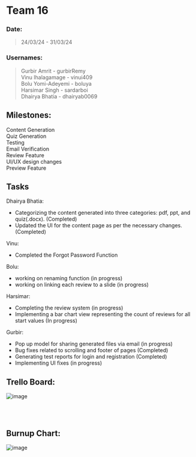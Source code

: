 # Team 16

### Date:
> 24/03/24 - 31/03/24 

### Usernames:
> Gurbir Amrit - gurbirRemy <br>
> Vinu Ihalagamage - vinui409 <br>
> Bolu Yomi-Adeyemi - boluya <br>
> Harsimar Singh - sardarboi <br>
> Dhairya Bhatia - dhairyab0069 <br>

## Milestones:
Content Generation <br>
Quiz Generation <br>
Testing <br>
Email Verification <br>
Review Feature <br>
UI/UX design changes<br>
Preview Feature <br>

## Tasks
Dhairya Bhatia:
- Categorizing the content generated into three categories: pdf, ppt, and quiz(.docx). (Completed)
- Updated the UI for the content page as per the necessary changes. (Completed)

Vinu: 
- Completed the Forgot Password Function 

Bolu:
- working on renaming function (in progress)
- working on linking each review to a slide (in progress)

Harsimar: 
- Completing the review system (in progress)
- Implementing a bar chart view representing the count of reviews for all start values (In progress)

Gurbir:
- Pop up model for sharing generated files via email (in progress)
- Bug fixes related to scrolling and footer of pages (Completed)
- Generating test reports for login and registration (Completed)
- Implementing UI fixes (in progress)

## Trello Board:
![image](https://github.com/COSC-499-W2023/year-long-project-team-16/assets/71796408/aa738f4e-5071-4801-a6c6-c2cda6bff755)


<br><br>

## Burnup Chart:
![image](https://github.com/COSC-499-W2023/year-long-project-team-16/assets/71796408/5b7bcb2f-f231-4b97-a746-d930b3186c2d)



